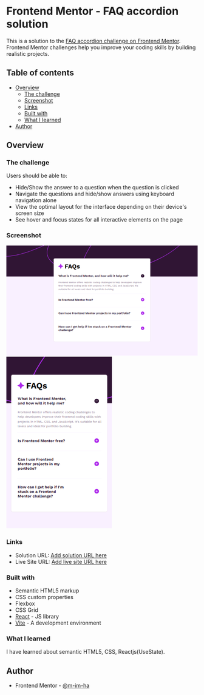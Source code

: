 # Frontend Mentor - FAQ accordion solution

This is a solution to the [FAQ accordion challenge on Frontend Mentor](https://www.frontendmentor.io/challenges/faq-accordion-wyfFdeBwBz). Frontend Mentor challenges help you improve your coding skills by building realistic projects.

## Table of contents

- [Overview](#overview)
  - [The challenge](#the-challenge)
  - [Screenshot](#screenshot)
  - [Links](#links)
  - [Built with](#built-with)
  - [What I learned](#what-i-learned)
- [Author](#author)

## Overview

### The challenge

Users should be able to:

- Hide/Show the answer to a question when the question is clicked
- Navigate the questions and hide/show answers using keyboard navigation alone
- View the optimal layout for the interface depending on their device's screen size
- See hover and focus states for all interactive elements on the page

### Screenshot

![Desktop-version](./src/assets/images/ss1.png)
![Mobile-version](./src/assets/images/ss2.png)

### Links

- Solution URL: [Add solution URL here](https://github.com/m-im-ha/faq-accordion-main)
- Live Site URL: [Add live site URL here](https://your-live-site-url.com)

### Built with

- Semantic HTML5 markup
- CSS custom properties
- Flexbox
- CSS Grid
- [React](https://reactjs.org/) - JS library
- [Vite](https://vitejs.dev/) - A development environment

### What I learned

I have learned about semantic HTML5, CSS, Reactjs(UseState).

## Author

- Frontend Mentor - [@m-im-ha](https://www.frontendmentor.io/profile/m-im-ha)

